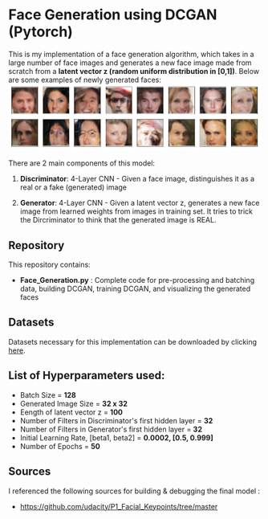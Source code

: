 # Face Generation using DCGAN (Pytorch)

This is my implementation of a face generation algorithm, which takes in a large number of face images and generates a new face image made from scratch
from a **latent vector z (random uniform distribution in [0,1])**. Below are some examples of newly generated faces:
<img src="results.png">


There are 2 main components of this model:

1. **Discriminator**: 4-Layer CNN - Given a face image, distinguishes it as a real or a fake (generated) image

2. **Generator**: 4-Layer CNN - Given a latent vector z, generates a new face image from learned weights from images in training set. It tries to trick the 
Dircriminator to think that the generated image is REAL. 

## Repository 

This repository contains:
* **Face_Generation.py** : Complete code for pre-processing and batching data, building DCGAN, training DCGAN, and visualizing the generated faces
					  
## Datasets

Datasets necessary for this implementation can be downloaded by clicking [here](https://s3.amazonaws.com/video.udacity-data.com/topher/2018/November/5be7eb6f_processed-celeba-small/processed-celeba-small.zip).

## List of Hyperparameters used:

* Batch Size = **128**
* Generated Image Size = **32 x 32**  
* Eength of latent vector z = **100**  
* Number of Filters in Discriminator's first hidden layer = **32**
* Number of Filters in Generator's first hidden layer = **32**
* Initial Learning Rate, [beta1, beta2] = **0.0002, [0.5, 0.999]**
* Number of Epochs = **50**

## Sources

I referenced the following sources for building & debugging the final model :

* https://github.com/udacity/P1_Facial_Keypoints/tree/master
